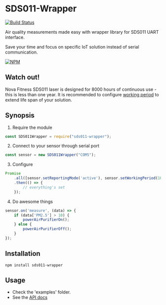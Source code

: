 SDS011-Wrapper
=========
[![Build Status](https://travis-ci.org/triforcely/sds011-wrapper.svg?branch=master)](https://travis-ci.org/triforcely/sds011-wrapper)


Air quality measurements made easy with wrapper library for SDS011 UART interface.

Save your time and focus on specific IoT solution instead of serial communication.

[![NPM](https://nodei.co/npm/sds011-wrapper.png)](https://npmjs.org/package/sds011-wrapper)

## Watch out!

Nova Fitness SDS011 laser is designed for 8000 hours of continuous use - this is less than one year. It is recommended to configure [working period](https://github.com/triforcely/sds011-wrapper/wiki/API#SDS011Wrapper+setWorkingPeriod) to extend life span of your solution.

## Synopsis

1. Require the module
```js
const SDS011Wrapper = require("sds011-wrapper");
```
2. Connect to your sensor through serial port
```js
const sensor = new SDS011Wrapper("COM5");
```
3. Configure
```js
Promise
    .all([sensor.setReportingMode('active'), sensor.setWorkingPeriod(10)])
    .then(() => {
        // everything's set
    });
```
4. Do awesome things
```js
sensor.on('measure', (data) => {
    if (data['PM2.5'] > 10) {
        powerAirPurifierOn();
    } else {
        powerAirPurifierOff();
    }
});
```

## Installation

  `npm install sds011-wrapper`

## Usage

- Check the 'examples' folder.
- See the [API docs](https://github.com/triforcely/sds011-wrapper/wiki/API)

